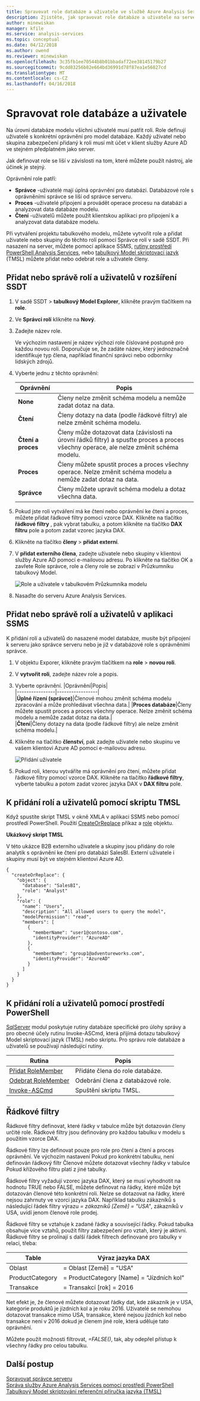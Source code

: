 ```yaml
---
title: Spravovat role databáze a uživatele ve službě Azure Analysis Services | Microsoft Docs
description: Zjistěte, jak spravovat role databáze a uživatele na serveru služby Analysis Services v Azure.
author: minewiskan
manager: kfile
ms.service: analysis-services
ms.topic: conceptual
ms.date: 04/12/2018
ms.author: owend
ms.reviewer: minewiskan
ms.openlocfilehash: 3c35fb1ee70544b8b01bbadaf72ee38145179b27
ms.sourcegitcommit: 9cdd83256b82e664bd36991d78f87ea1e56827cd
ms.translationtype: MT
ms.contentlocale: cs-CZ
ms.lasthandoff: 04/16/2018
---
```

# <a name="manage-database-roles-and-users"></a>Spravovat role databáze a uživatele

Na úrovni databáze modelu všichni uživatelé musí patřit roli. Role definují uživatelé s konkrétní oprávnění pro model databáze. Každý uživatel nebo skupina zabezpečení přidaný k roli musí mít účet v klient služby Azure AD ve stejném předplatném jako server.

Jak definovat role se liší v závislosti na tom, které můžete použít nástroj, ale účinek je stejný.

Oprávnění role patří:
*  **Správce** -uživatelé mají úplná oprávnění pro databázi. Databázové role s oprávněními správce se liší od správce serveru.
*  **Proces** -uživatelé připojení a provádět operace procesu na databázi a analyzovat data databáze modelu.
*  **Čtení** -uživatelů můžete použít klientskou aplikaci pro připojení k a analyzovat data databáze modelu.

Při vytváření projektu tabulkového modelu, můžete vytvořit role a přidat uživatele nebo skupiny do těchto rolí pomocí Správce rolí v sadě SSDT. Při nasazení na server, můžete pomocí aplikace SSMS, [rutiny prostředí PowerShell Analysis Services](https://msdn.microsoft.com/library/hh758425.aspx), nebo [tabulkový Model skriptovací jazyk](https://msdn.microsoft.com/library/mt614797.aspx) (TMSL) můžete přidat nebo odebrat role a uživatele členy.

## <a name="to-add-or-manage-roles-and-users-in-ssdt"></a>Přidat nebo správě rolí a uživatelů v rozšíření SSDT  
  
1.  V sadě SSDT > **tabulkový Model Explorer**, klikněte pravým tlačítkem na **role**.  
  
2.  Ve **Správci rolí** klikněte na **Nový**.  
  
3.  Zadejte název role.  
  
     Ve výchozím nastavení je název výchozí role číslované postupně pro každou novou roli. Doporučuje se, že zadáte název, který jednoznačně identifikuje typ člena, například finanční správci nebo odborníky lidských zdrojů.  
  
4.  Vyberte jednu z těchto oprávnění:  
  
    |Oprávnění|Popis|  
    |----------------|-----------------|  
    |**None**|Členy nelze změnit schéma modelu a nemůže zadat dotaz na data.|  
    |**Čtení**|Členy dotazy na data (podle řádkové filtry) ale nelze změnit schéma modelu.|  
    |**Čtení a proces**|Členy může dotazovat data (závislosti na úrovni řádků filtry) a spusťte proces a proces všechny operace, ale nelze změnit schéma modelu.|  
    |**Proces**|Členy můžete spustit proces a proces všechny operace. Nelze změnit schéma modelu a nemůže zadat dotaz na data.|  
    |**Správce**|Členy můžete upravit schéma modelu a dotaz všechna data.|   
  
5.  Pokud jste roli vytváření má ke čtení nebo oprávnění ke čtení a proces, můžete přidat řádkové filtry pomocí vzorce DAX. Klikněte na tlačítko **řádkové filtry** , pak vybrat tabulku, a potom klikněte na tlačítko **DAX filtru** pole a potom zadat vzorec jazyka DAX.
  
6.  Klikněte na tlačítko **členy** > **přidat externí**.  
  
8.  V **přidat externího člena**, zadejte uživatele nebo skupiny v klientovi služby Azure AD pomocí e-mailovou adresu. Po klikněte na tlačítko OK a zavřete Role správce, role a členy role se zobrazí v Průzkumníku tabulkový Model. 
 
     ![Role a uživatele v tabulkovém Průzkumníka modelu](./media/analysis-services-database-users/aas-roles-tmexplorer.png)

9. Nasaďte do serveru Azure Analysis Services.


## <a name="to-add-or-manage-roles-and-users-in-ssms"></a>Přidat nebo správě rolí a uživatelů v aplikaci SSMS
K přidání rolí a uživatelů do nasazené model databáze, musíte být připojení k serveru jako správce serveru nebo je již v databázové role s oprávněními správce.

1. V objektu Exporer, klikněte pravým tlačítkem na **role** > **novou roli**.

2. V **vytvořit roli**, zadejte název role a popis.

3. Vyberte oprávnění.
   |Oprávnění|Popis|  
   |----------------|-----------------|  
   |**Úplné řízení (správce)**|Členové mohou změnit schéma modelu zpracování a může prohledávat všechna data.| 
   |**Proces databáze**|Členy můžete spustit proces a proces všechny operace. Nelze změnit schéma modelu a nemůže zadat dotaz na data.|  
   |**Čtení**|Členy dotazy na data (podle řádkové filtry) ale nelze změnit schéma modelu.|  
  
4. Klikněte na tlačítko **členství**, pak zadejte uživatele nebo skupinu ve vašem klientovi Azure AD pomocí e-mailovou adresu.

     ![Přidání uživatele](./media/analysis-services-database-users/aas-roles-adduser-ssms.png)

5. Pokud roli, kterou vytváříte má oprávnění pro čtení, můžete přidat řádkové filtry pomocí vzorce DAX. Klikněte na tlačítko **řádkové filtry**, vyberte tabulku a potom zadat vzorec jazyka DAX v **DAX filtru** pole. 

## <a name="to-add-roles-and-users-by-using-a-tmsl-script"></a>K přidání rolí a uživatelů pomocí skriptu TMSL
Když spustíte skript TMSL v okně XMLA v aplikaci SSMS nebo pomocí prostředí PowerShell. Použití [CreateOrReplace](https://docs.microsoft.com/sql/analysis-services/tabular-models-scripting-language-commands/createorreplace-command-tmsl) příkaz a [role](https://docs.microsoft.com/sql/analysis-services/tabular-models-scripting-language-objects/roles-object-tmsl) objektu.

**Ukázkový skript TMSL**

V této ukázce B2B externího uživatele a skupiny jsou přidány do role analytik s oprávnění ke čtení pro databázi SalesBI. Externí uživatele i skupiny musí být ve stejném klientovi Azure AD.

```
{
  "createOrReplace": {
    "object": {
      "database": "SalesBI",
      "role": "Analyst"
    },
    "role": {
      "name": "Users",
      "description": "All allowed users to query the model",
      "modelPermission": "read",
      "members": [
        {
          "memberName": "user1@contoso.com",
          "identityProvider": "AzureAD"
        },
        {
          "memberName": "group1@adventureworks.com",
          "identityProvider": "AzureAD"
        }
      ]
    }
  }
}
```

## <a name="to-add-roles-and-users-by-using-powershell"></a>K přidání rolí a uživatelů pomocí prostředí PowerShell
[SqlServer](https://msdn.microsoft.com/library/hh758425.aspx) modul poskytuje rutiny databáze specifické pro úlohy správy a pro obecné účely rutinu Invoke-ASCmd, která přijímá dotazu tabulkový Model skriptovací jazyk (TMSL) nebo skriptu. Pro správu role databáze a uživatelů se používají následující rutiny.
  
|Rutina|Popis|
|------------|-----------------| 
|[Přidat RoleMember](https://msdn.microsoft.com/library/hh510167.aspx)|Přidáte člena do role databáze.| 
|[Odebrat RoleMember](https://msdn.microsoft.com/library/hh510173.aspx)|Odebrání člena z databázové role.|   
|[Invoke-ASCmd](https://msdn.microsoft.com/library/hh479579.aspx)|Spuštění skriptu TMSL.|

## <a name="row-filters"></a>Řádkové filtry  
Řádkové filtry definovat, které řádky v tabulce může být dotazován členy určité role. Řádkové filtry jsou definovány pro každou tabulku v modelu s použitím vzorce DAX.  
  
Řádkové filtry lze definovat pouze pro role pro čtení a čtení a proces oprávnění. Ve výchozím nastavení Pokud pro konkrétní tabulku, není definován řádkový filtr Členové můžete dotazovat všechny řádky v tabulce Pokud křížového filtru platí z jiné tabulky.
  
 Řádkové filtry vyžadují vzorec jazyka DAX, který se musí vyhodnotit na hodnotu TRUE nebo FALSE, můžete definovat na řádky, které může být dotazován členové této konkrétní roli. Nelze se dotazovat na řádky, které nejsou zahrnuty ve vzorci jazyka DAX. Například tabulku zákazníků s následující řádek filtry výrazu *= zákazníků [Země] = "USA"*, zákazníků v USA, uvidí jenom členové role prodej.  
  
Řádkové filtry se vztahuje k zadané řádky a související řádky. Pokud tabulka obsahuje více vztahů, použít filtry zabezpečení pro vztah, který je aktivní. Řádkové filtry se prolínají s další řádek filtrech definované pro tabulky v relaci, třeba:  
  
|Table|Výraz jazyka DAX|  
|-----------|--------------------|  
|Oblast|= Oblast [Země] = "USA"|  
|ProductCategory|= ProductCategory [Name] = "Jízdních kol"|  
|Transakce|= Transakcí [rok] = 2016|  
  
 Net efekt je, že členové můžete dotazovat řádky dat, kde zákazník je v USA, kategorie produktů je jízdních kol a je roku 2016. Uživatelé se nemohou dotazovat transakce mimo USA, transakce, které nejsou jízdních kol nebo transakce není v 2016 dokud je členem jiné role, která uděluje tato oprávnění.
  
 Můžete použít možnosti filtrovat, *=FALSE()*, tak, aby odepřel přístup k všechny řádky pro celou tabulku.

## <a name="next-steps"></a>Další postup
  [Spravovat správce serveru](analysis-services-server-admins.md)   
  [Správa služby Azure Analysis Services pomocí prostředí PowerShell](analysis-services-powershell.md)  
  [Tabulkový Model skriptování referenční příručka jazyka (TMSL)](https://docs.microsoft.com/sql/analysis-services/tabular-model-scripting-language-tmsl-reference)

